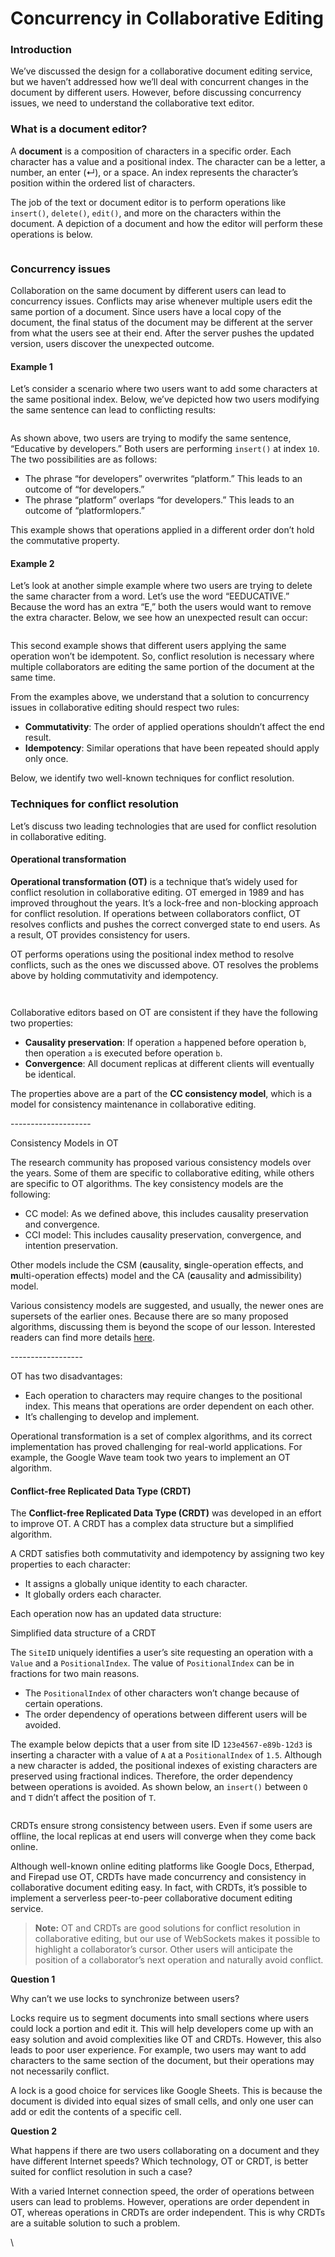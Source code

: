 # Concurrency in Collaborative Editing

### Introduction <a href="#introduction-0" id="introduction-0"></a>

We’ve discussed the design for a collaborative document editing service, but we haven’t addressed how we’ll deal with concurrent changes in the document by different users. However, before discussing concurrency issues, we need to understand the collaborative text editor.

### What is a document editor? <a href="#what-is-a-document-editor-1" id="what-is-a-document-editor-1"></a>

A **document** is a composition of characters in a specific order. Each character has a value and a positional index. The character can be a letter, a number, an enter (↵), or a space. An index represents the character’s position within the ordered list of characters.

The job of the text or document editor is to perform operations like `insert()`, `delete()`, `edit()`, and more on the characters within the document. A depiction of a document and how the editor will perform these operations is below.

<figure><img src="https://kuweiguge.github.io/Grokking-Modern-System-Design-Interview-Gitbook/assets/Screenshot 2023-09-06 at 2.36.04 AM.png" alt=""><figcaption></figcaption></figure>

### Concurrency issues <a href="#concurrency-issues-0" id="concurrency-issues-0"></a>

Collaboration on the same document by different users can lead to concurrency issues. Conflicts may arise whenever multiple users edit the same portion of a document. Since users have a local copy of the document, the final status of the document may be different at the server from what the users see at their end. After the server pushes the updated version, users discover the unexpected outcome.

#### Example 1 <a href="#example-1-1" id="example-1-1"></a>

Let’s consider a scenario where two users want to add some characters at the same positional index. Below, we’ve depicted how two users modifying the same sentence can lead to conflicting results:

<figure><img src="https://kuweiguge.github.io/Grokking-Modern-System-Design-Interview-Gitbook/assets/Screenshot 2023-09-06 at 2.36.28 AM.png" alt=""><figcaption></figcaption></figure>

As shown above, two users are trying to modify the same sentence, “Educative by developers.” Both users are performing `insert()` at index `10`. The two possibilities are as follows:

* The phrase “for developers” overwrites “platform.” This leads to an outcome of “for developers.”
* The phrase “platform” overlaps “for developers.” This leads to an outcome of “platformlopers.”

This example shows that operations applied in a different order don’t hold the commutative property.

#### Example 2 <a href="#example-2-0" id="example-2-0"></a>

Let’s look at another simple example where two users are trying to delete the same character from a word. Let’s use the word “EEDUCATIVE.” Because the word has an extra “E,” both the users would want to remove the extra character. Below, we see how an unexpected result can occur:

<figure><img src="https://kuweiguge.github.io/Grokking-Modern-System-Design-Interview-Gitbook/assets/Screenshot 2023-09-06 at 2.36.57 AM.png" alt=""><figcaption></figcaption></figure>

This second example shows that different users applying the same operation won’t be idempotent. So, conflict resolution is necessary where multiple collaborators are editing the same portion of the document at the same time.

From the examples above, we understand that a solution to concurrency issues in collaborative editing should respect two rules:

* **Commutativity**: The order of applied operations shouldn’t affect the end result.
* **Idempotency**: Similar operations that have been repeated should apply only once.

Below, we identify two well-known techniques for conflict resolution.

### Techniques for conflict resolution <a href="#techniques-for-conflict-resolution-0" id="techniques-for-conflict-resolution-0"></a>

Let’s discuss two leading technologies that are used for conflict resolution in collaborative editing.

#### Operational transformation <a href="#operational-transformation-1" id="operational-transformation-1"></a>

**Operational transformation (OT)** is a technique that’s widely used for conflict resolution in collaborative editing. OT emerged in 1989 and has improved throughout the years. It’s a lock-free and non-blocking approach for conflict resolution. If operations between collaborators conflict, OT resolves conflicts and pushes the correct converged state to end users. As a result, OT provides consistency for users.

OT performs operations using the positional index method to resolve conflicts, such as the ones we discussed above. OT resolves the problems above by holding commutativity and idempotency.

<figure><img src="https://kuweiguge.github.io/Grokking-Modern-System-Design-Interview-Gitbook/assets/Screenshot 2023-09-06 at 2.39.33 AM.png" alt=""><figcaption></figcaption></figure>

<figure><img src="https://kuweiguge.github.io/Grokking-Modern-System-Design-Interview-Gitbook/assets/Screenshot 2023-09-06 at 2.39.51 AM.png" alt=""><figcaption></figcaption></figure>

Collaborative editors based on OT are consistent if they have the following two properties:

* **Causality preservation**: If operation `a` happened before operation `b`, then operation `a` is executed before operation `b`.
* **Convergence**: All document replicas at different clients will eventually be identical.

The properties above are a part of the **CC consistency model**, which is a model for consistency maintenance in collaborative editing.

\--------------------

Consistency Models in OT

The research community has proposed various consistency models over the years. Some of them are specific to collaborative editing, while others are specific to OT algorithms. The key consistency models are the following:

* CC model: As we defined above, this includes causality preservation and convergence.
* CCI model: This includes causality preservation, convergence, and intention preservation.

Other models include the CSM (**c**ausality, **s**ingle-operation effects, and **m**ulti-operation effects) model and the CA (**c**ausality and **a**dmissibility) model.

Various consistency models are suggested, and usually, the newer ones are supersets of the earlier ones. Because there are so many proposed algorithms, discussing them is beyond the scope of our lesson. Interested readers can find more details [here](https://dl.acm.org/doi/pdf/10.1145/289444.289469).

\------------------

OT has two disadvantages:

* Each operation to characters may require changes to the positional index. This means that operations are order dependent on each other.
* It’s challenging to develop and implement.

Operational transformation is a set of complex algorithms, and its correct implementation has proved challenging for real-world applications. For example, the Google Wave team took two years to implement an OT algorithm.

#### Conflict-free Replicated Data Type (CRDT) <a href="#conflict-free-replicated-data-type-crdt-0" id="conflict-free-replicated-data-type-crdt-0"></a>

The **Conflict-free Replicated Data Type (CRDT)** was developed in an effort to improve OT. A CRDT has a complex data structure but a simplified algorithm.

A CRDT satisfies both commutativity and idempotency by assigning two key properties to each character:

* It assigns a globally unique identity to each character.
* It globally orders each character.

Each operation now has an updated data structure:

Simplified data structure of a CRDT

The `SiteID` uniquely identifies a user’s site requesting an operation with a `Value` and a `PositionalIndex`. The value of `PositionalIndex` can be in fractions for two main reasons.

* The `PositionalIndex` of other characters won’t change because of certain operations.
* The order dependency of operations between different users will be avoided.

The example below depicts that a user from site ID `123e4567-e89b-12d3` is inserting a character with a value of `A` at a `PositionalIndex` of `1.5`. Although a new character is added, the positional indexes of existing characters are preserved using fractional indices. Therefore, the order dependency between operations is avoided. As shown below, an `insert()` between `O` and `T` didn’t affect the position of `T`.

<figure><img src="https://kuweiguge.github.io/Grokking-Modern-System-Design-Interview-Gitbook/assets/Screenshot 2023-09-06 at 2.41.02 AM.png" alt=""><figcaption></figcaption></figure>

CRDTs ensure strong consistency between users. Even if some users are offline, the local replicas at end users will converge when they come back online.

Although well-known online editing platforms like Google Docs, Etherpad, and Firepad use OT, CRDTs have made concurrency and consistency in collaborative document editing easy. In fact, with CRDTs, it’s possible to implement a serverless peer-to-peer collaborative document editing service.

> **Note:** OT and CRDTs are good solutions for conflict resolution in collaborative editing, but our use of WebSockets makes it possible to highlight a collaborator’s cursor. Other users will anticipate the position of a collaborator’s next operation and naturally avoid conflict.

**Question 1**

Why can’t we use locks to synchronize between users?

Locks require us to segment documents into small sections where users could lock a portion and edit it. This will help developers come up with an easy solution and avoid complexities like OT and CRDTs. However, this also leads to poor user experience. For example, two users may want to add characters to the same section of the document, but their operations may not necessarily conflict.

A lock is a good choice for services like Google Sheets. This is because the document is divided into equal sizes of small cells, and only one user can add or edit the contents of a specific cell.

**Question 2**

What happens if there are two users collaborating on a document and they have different Internet speeds? Which technology, OT or CRDT, is better suited for conflict resolution in such a case?

With a varied Internet connection speed, the order of operations between users can lead to problems. However, operations are order dependent in OT, whereas operations in CRDTs are order independent. This is why CRDTs are a suitable solution to such a problem.

\
